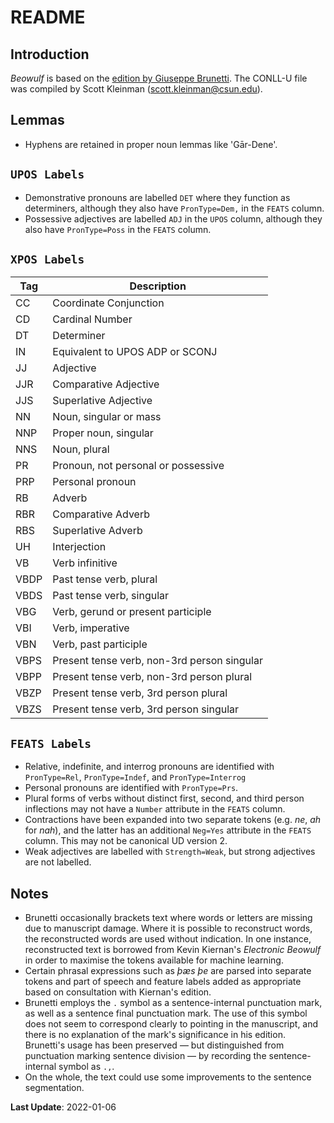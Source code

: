 # README

## Introduction

_Beowulf_ is based on the [edition by Giuseppe Brunetti](http://www.maldura.unipd.it/dllags/brunetti/OE/TESTI/Beowulf/index.htm). The CONLL-U file was compiled by Scott Kleinman (scott.kleinman@csun.edu).

## Lemmas

- Hyphens are retained in proper noun lemmas like 'Gār-Dene'.

## `UPOS Labels`

- Demonstrative pronouns are labelled `DET` where they function as determiners, although they also have `PronType=Dem,` in the `FEATS` column.
- Possessive adjectives are labelled `ADJ` in the `UPOS` column, although they also have `PronType=Poss` in the `FEATS` column.

## `XPOS Labels`

|Tag |Description                                |
|----|-------------------------------------------|
|CC  |Coordinate Conjunction                     |
|CD  |Cardinal Number                            |
|DT  |Determiner                                 |
|IN  |Equivalent to UPOS ADP or SCONJ            |
|JJ  |Adjective                                  |
|JJR |Comparative Adjective                      |
|JJS |Superlative Adjective                      |
|NN  |Noun, singular or mass                     |
|NNP |Proper noun, singular                      |
|NNS |Noun, plural                               |
|PR  |Pronoun, not personal or possessive        |
|PRP |Personal pronoun                           |
|RB  |Adverb                                     |
|RBR |Comparative Adverb                         |
|RBS |Superlative Adverb                         |
|UH  |Interjection                               |
|VB  |Verb infinitive                            |
|VBDP|Past tense verb, plural                    |
|VBDS|Past tense verb, singular                  |
|VBG |Verb, gerund or present participle         |
|VBI |Verb, imperative                           |
|VBN |Verb, past participle                      |
|VBPS|Present tense verb, non-3rd person singular|
|VBPP|Present tense verb, non-3rd person plural  |
|VBZP|Present tense verb, 3rd person plural      |
|VBZS|Present tense verb, 3rd person singular    |

## `FEATS Labels`

- Relative, indefinite, and interrog pronouns are identified with `PronType=Rel`, `PronType=Indef`, and `PronType=Interrog`
- Personal pronouns are identified with `PronType=Prs`.
- Plural forms of verbs without distinct first, second, and third person inflections may not have a `Number` attribute in the `FEATS` column.
- Contractions have been expanded into two separate tokens (e.g. _ne_, _ah_ for _nah_), and the latter has an additional `Neg=Yes` attribute in the `FEATS` column. This may not be canonical UD version 2.
- Weak adjectives are labelled with `Strength=Weak`, but strong adjectives are not labelled.

## Notes

- Brunetti occasionally brackets text where words or letters are missing due to manuscript damage. Where it is possible to reconstruct words, the reconstructed words are used without indication. In one instance, reconstructed text is borrowed from Kevin Kiernan's _Electronic Beowulf_ in order to maximise the tokens available for machine learning.
- Certain phrasal expressions such as _þæs þe_ are parsed into separate tokens and part of speech and feature labels added as appropriate based on consultation with Kiernan's edition.
- Brunetti employs the `.` symbol as a sentence-internal punctuation mark, as well as a sentence final punctuation mark. The use of this symbol does not seem to correspond clearly to pointing in the manuscript, and there is no explanation of the mark's significance in his edition. Brunetti's usage has been preserved &mdash; but distinguished from punctuation marking sentence division &mdash; by recording the sentence-internal symbol as `.,`.
- On the whole, the text could use some improvements to the sentence segmentation.

**Last Update**: 2022-01-06
